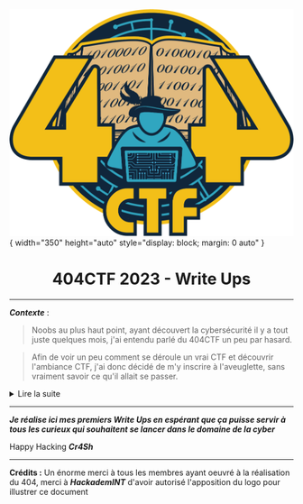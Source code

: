 <!-- <p align="center"><img alt="404CTF 2023 HackademINT" src="https://github.com/HackademINT/404CTF-2023/blob/main/assets/logo.png" width="350" height="auto"></p> -->

![Logo 404CTF 2023 HackademINT](https://github.com/HackademINT/404CTF-2023/blob/main/assets/logo.png){ width="350" height="auto" style="display: block; margin: 0 auto" }
<h1 align="center">404CTF 2023 - Write Ups</h1>

****

***Contexte*** :

  > Noobs au plus haut point, ayant découvert la cybersécurité il y a tout juste quelques mois, j'ai entendu parlé du 404CTF un peu par hasard. 

  > Afin de voir un peu comment se déroule un vrai CTF et découvrir l'ambiance CTF, j'ai donc décidé de m'y inscrire à l'aveuglette, sans vraiment savoir ce qu'il allait se passer.
<details>
  <summary>Lire la suite</summary>

  > L'objectif, m'amuser, essayer de résoudre au moins un chall et surtout connaître un peu le mode de réflexion pour avancer dans ce domaine. 

  > Après 3 semaines de compétitions au sein d'un des plus gros CTF de France, entre excitation, syndrôme de l'imposteur et frustration, j'ai appris énormément de choses, de l'exploitation de binaire à la stégano, en passant par la RF, l'OSINT, le FORENSIC ... 

  > Quelle joie de finir mon tout premier CTF dans le top 300 (299e position sur 2847 inscrits) et 15 challenges allant d'intro à médium.

  > Ce CTF marque le début d'une toute nouvelle aventure et une longue route d'apprentissage.
</details>
  
**** 

***Je réalise ici mes premiers Write Ups en espérant que ça puisse servir à tous les curieux qui souhaitent se lancer dans le domaine de la cyber***

Happy Hacking ***Cr4Sh***

****
**Crédits :**
 Un énorme merci à tous les membres ayant oeuvré à la réalisation du 404, merci à ***HackademINT*** d'avoir autorisé l'apposition du logo pour illustrer ce document

  